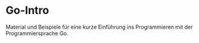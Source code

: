# Go-Intro

Material und Beispiele für eine kurze Einführung ins Programmieren
mit der Programmiersprache Go.
